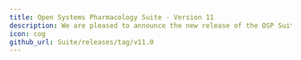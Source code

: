 ```yaml
---
title: Open Systems Pharmacology Suite - Version 11
description: We are pleased to announce the new release of the OSP Suite Version 10 which is now available for download.
icon: cog
github_url: Suite/releases/tag/v11.0
---
```

